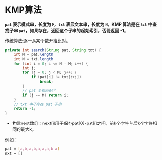 # KMP算法

**`pat` 表示模式串，长度为 `M`，`txt` 表示文本串，长度为 `N`。KMP 算法是在 `txt` 中查找子串 `pat`，如果存在，返回这个子串的起始索引，否则返回 -1**。

传统算法:逐一从某个数开始比对。

```java
private int search(String pat, String txt) {
    int M = pat.length;
    int N = txt.length;
    for (int i = 0; i <= N - M; i++) {
        int j;
        for (j = 0; j < M; j++) {
            if (pat[j] != txt[i+j])
                break;
        }
        // pat 全都匹配了
        if (j == M) return i;
    }
    // txt 中不存在 pat 子串
    return -1;
}
```

* 构建next数组：next[i]用于保存pat[0]-pat[i]之间，前k个字符与后k个字符相同的最大k。

例如：

```bash
pat = [a,b,a,b,a,a,a,b,a]
nxt = []
```





